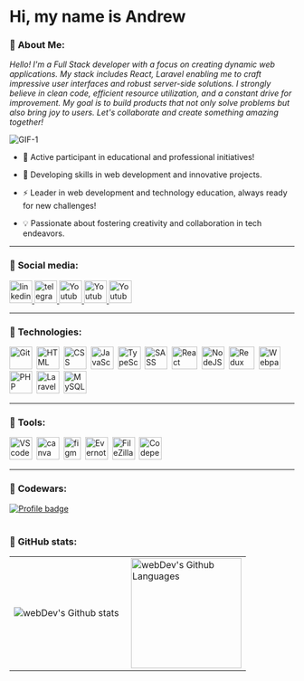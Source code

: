 Hi, my name is Andrew
==============================================================================================================================

### :closed_book: **About Me:**

 *Hello! I'm a Full Stack developer with a focus on creating dynamic web applications. My stack includes React, Laravel enabling me to craft impressive user interfaces and robust server-side solutions. I strongly believe in clean code, efficient resource utilization, and a constant drive for improvement. My goal is to build products that not only solve problems but also bring joy to users. Let's collaborate and create something amazing together!*

![GIF-1](https://raw.githubusercontent.com/FilimonovAlexey/FilimonovAlexey/50be29f8a24667802c3fa5393c879a2db3caf641/assets/github-snake.svg)

<p align="center">

- 🚀 Active participant in educational and professional initiatives!
  
- 🌿 Developing skills in web development and innovative projects.
  
- ⚡ Leader in web development and technology education, always ready for new challenges!
  
- 💡 Passionate about fostering creativity and collaboration in tech endeavors.

---

### 📘 **Social media:**

  <div id="badges">
    <a href="https://www.linkedin.com/in/andrew-lokotosh/" target="_blank">
      <img src="https://cdn-icons-png.flaticon.com/512/2504/2504799.png" width="40" height="40" alt="linkedin" />
    </a>
    <a href="https://t.me/andrewmatix" target="_blank">
      <img src="https://cdn-icons-png.flaticon.com/512/2111/2111646.png" width="40" height="40" alt="telegram group" />
    </a>
    <a href="https://www.instagram.com/andrloko/" target="_blank">
      <img src="https://cdn-icons-png.flaticon.com/128/3955/3955024.png" width="40" height="40" alt="Youtube"/>
    </a>
    <a href="https://twitter.com/1mMatix" target="_blank">
      <img src="https://cdn-icons-png.flaticon.com/128/3670/3670151.png" width="40" height="40" alt="Youtube"/>
    </a>
    <a href="https://ru.pinterest.com/1mMatix" target="_blank">
      <img src="https://cdn-icons-png.flaticon.com/128/1377/1377257.png" width="40" height="40" alt="Youtube"/>
    </a>

  </div>

---

### 📗 **Technologies:**

<div>
  <img src="https://git-scm.com/images/logos/downloads/Git-Icon-1788C.png" title="Git" alt="Git" width="40" height="40"/>&nbsp
  <img src="https://cdn-icons-png.flaticon.com/128/1051/1051277.png" title="HTML" alt="HTML" width="40" height="40"/>&nbsp
  <img src="https://cdn-icons-png.flaticon.com/128/732/732190.png" title="CSS" alt="CSS" width="40" height="40"/>&nbsp
  <img src="https://cdn-icons-png.flaticon.com/128/5968/5968292.png" title="JavaScript" alt="JavaScript" width="40" height="40"/>&nbsp
  <img src="https://static-00.iconduck.com/assets.00/typescript-icon-icon-1024x1024-vh3pfez8.png" title="TypeScript" alt="TypeScript" width="40" height="40"/>&nbsp
  <img src="https://sass-lang.com/assets/img/styleguide/seal-color.png" title="SASS" alt="SASS" width="40" height="40"/>&nbsp
  <img src="https://upload.wikimedia.org/wikipedia/commons/thumb/a/a7/React-icon.svg/2300px-React-icon.svg.png" title="React" alt="React" width="45" height="40"/>&nbsp
  <img src="https://static-00.iconduck.com/assets.00/node-js-icon-454x512-nztofx17.png" title="NodeJS" alt="NodeJS" width="40" height="40"/>&nbsp
  <img src="https://static-00.iconduck.com/assets.00/redux-icon-2048x1945-ahvhunxp.png" title="Redux" alt="Redux" width="45" height="40"/>&nbsp
  <img src="https://seeklogo.com/images/W/webpack-logo-9E66EE203A-seeklogo.com.png" title="Webpack" alt="Webpack" width="38" height="40"/>&nbsp
  <img src="https://cdn-icons-png.flaticon.com/128/919/919830.png" title="PHP" alt="PHP" width="40" height="40"/>&nbsp
  <img src="https://upload.wikimedia.org/wikipedia/commons/thumb/9/9a/Laravel.svg/1200px-Laravel.svg.png" title="Laravel" alt="Laravel" width="40" height="40"/>&nbsp;
  <img src="https://cdn-icons-png.flaticon.com/128/5968/5968313.png" title="MySQL" alt="MySQL" width="40" height="40"/>&nbsp;
</div>

---

### 📙 **Tools:**

  <img src="https://images-eds-ssl.xboxlive.com/image?url=4rt9.lXDC4H_93laV1_eHM0OYfiFeMI2p9MWie0CvL99U4GA1gf6_kayTt_kBblFwHwo8BW8JXlqfnYxKPmmBRXp912Lw.0Yxg2DfVOh1gnKXRQeKb8m8DA2Jkx6Xwk0yYA23Ude.JrHx3QjJv9hvUNKZhFYJFJP2QtF6zREDZk-&format=source" title="VS code" alt="VS code" width="40" height="40"/>&nbsp;
  <img src="https://upload.wikimedia.org/wikipedia/commons/thumb/0/08/Canva_icon_2021.svg/2048px-Canva_icon_2021.svg.png" title="canva" alt="canva" width="40" height="40"/>&nbsp;
  <img src="https://upload.wikimedia.org/wikipedia/commons/thumb/3/33/Figma-logo.svg/1667px-Figma-logo.svg.png" title="figma" alt="figma" width="30" height="40"/>&nbsp;
  <img src="https://cdn.icon-icons.com/icons2/2592/PNG/512/evernote_logo_icon_154465.png" title="Evernote" alt="Evernote" width="40" height="40"/>&nbsp;
  <img src="https://upload.wikimedia.org/wikipedia/commons/thumb/0/01/FileZilla_logo.svg/380px-FileZilla_logo.svg.png?20170527113000" title="FileZilla" alt="FileZilla" width="40" height="40"/>&nbsp;
  <img src="https://cdn-icons-png.flaticon.com/512/1377/1377243.png" title="Codepen" alt="Codepen" width="40" height="40"/>&nbsp;
</div>

---

### :ledger: **Codewars:**

[![Profile badge](https://www.codewars.com/users/AndrLoko/badges/large)](https://www.codewars.com/users/AndrLoko)
<br /><br />

### 📓 **GitHub stats:**

<table>
  <tr>
    <td>
      <img align="left" src="https://github-readme-stats.vercel.app/api?username=AndrLoko&show_icons=true&theme=dark#gh-dark-mode-only)](https://github.com/AndrLoko/github-readme-stats#gh-dark-mode-only" alt="webDev's Github stats" />
    </td>
    <td>
      <img height="195px" align="right" alt="webDev's Github Languages" src="https://github-readme-stats-sigma-five.vercel.app/api/top-langs/?username=AndrLoko&layout=compact&theme=dark" />
    </td>
  </tr>
</table>

